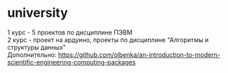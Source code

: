 # university
1 курс -  5 проектов по дисциплине ПЭВМ \
2 курс - проект на ардуино, проекты по дисциплине "Алгоритмы и структуры данных" \
Дополнительно: https://github.com/olbenka/an-introduction-to-modern-scientific-engineering-computing-packages
